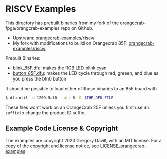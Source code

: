 # RISCV Examples

This directory has prebuilt binaries from my fork of the
orangecrab-fpga/orangcrab-examples repo on Github.
- Upstream:
  [orangecrab-examples/riscv/](https://github.com/orangecrab-fpga/orangecrab-examples/tree/main/riscv)
- My fork with modifications to build on Orangecrab 85F:
  [orangecrab-examples/riscv/](https://github.com/samblenny/orangecrab-examples/tree/553d17b381ecdc8c882a3bed50b4694257da4bdf/riscv)


Prebuilt Binaries:
- [blink_85F.dfu](blink_85F.dfu): makes the RGB LED blink cyan
- [button_85F.dfu](button_85F.dfu): makes the LED cycle through red, greeen,
  and blue as you press the btn0 button

It should be possible to load either of those binaries to an 85F board with
```bash
$ dfu-util -d 1209:5af0 --alt 0 -D $THE_DFU_FILE
```

These files won't work on an OrangeCrab 25F unless you first use `dfu-suffix`
to change the product ID suffix.


## Example Code License & Copyright

The examples are copyright 2020 Gregory Davill, with an MIT license. For a copy
of the copyright and license notice, see
[LICENSE_orangecrab-examples](LICENSE_orangecrab-examples)

